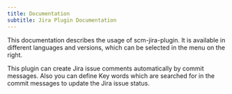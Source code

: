 ```yaml
---
title: Documentation
subtitle: Jira Plugin Documentation
---
```

This documentation describes the usage of scm-jira-plugin. It is available in different languages and versions, which can be selected in the menu on the right.

This plugin can create Jira issue comments automatically by commit messages. Also you can define Key words which are searched for in the commit messages to update the Jira issue status.
